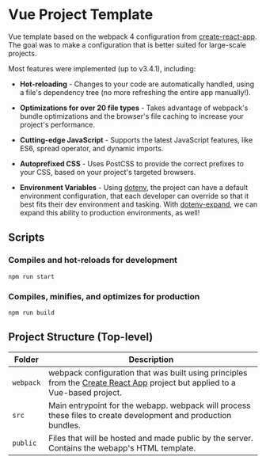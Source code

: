 # Vue Project Template

Vue template based on the webpack 4 configuration from [create-react-app](https://github.com/facebook/create-react-app/). The goal was to make a configuration that is better suited for large-scale projects.

Most features were implemented (up to v3.4.1), including:

- **Hot-reloading** - Changes to your code are automatically handled, using a file's dependency tree (no more refreshing the entire app manually!).

- **Optimizations for over 20 file types** - Takes advantage of webpack's bundle optimizations and the browser's file caching to increase your project's performance.

- **Cutting-edge JavaScript** - Supports the latest JavaScript features, like ES6, spread operator, and dynamic imports.

- **Autoprefixed CSS** - Uses PostCSS to provide the correct prefixes to your CSS, based on your project's targeted browsers.

- **Environment Variables** - Using [dotenv](https://www.npmjs.com/package/dotenv), the project can have a default environment configuration, that each developer can override so that it best fits their dev environment and tasking. With [dotenv-expand](https://www.npmjs.com/package/dotenv-expand), we can expand this ability to production environments, as well!

## **Scripts**
### Compiles and hot-reloads for development
```
npm run start
```

### Compiles, minifies, and optimizes for production
```
npm run build
```

## **Project Structure (Top-level)**
| Folder | Description |
| --- | --- |
| `webpack` | webpack configuration that was built using principles from the [Create React App](https://create-react-app.dev/docs/folder-structure) project but applied to a Vue-based project. |
| `src` | Main entrypoint for the webapp. webpack will process these files to create development and production bundles. |
| `public` | Files that will be hosted and made public by the server. Contains the webapp's HTML template. |